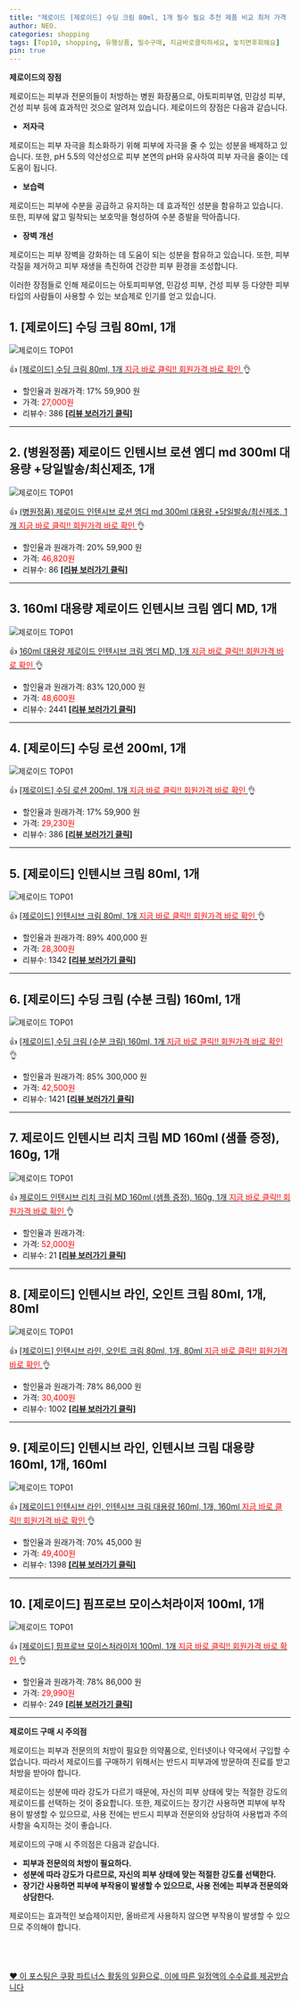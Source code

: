```yaml
---
title: "제로이드 [제로이드] 수딩 크림 80ml, 1개 필수 필요 추천 제품 비교 최저 가격 비교 장점 구매 후기 구매평"
author: NEO.
categories: shopping
tags: [Top10, shopping, 유행상품, 필수구매, 지금바로클릭하세요, 놓치면후회해요]
pin: true
---
```

**제로이드의 장점**

제로이드는 피부과 전문의들이 처방하는 병원 화장품으로, 아토피피부염, 민감성 피부, 건성 피부 등에 효과적인 것으로 알려져 있습니다. 제로이드의 장점은 다음과 같습니다.

* **저자극**

제로이드는 피부 자극을 최소화하기 위해 피부에 자극을 줄 수 있는 성분을 배제하고 있습니다. 또한, pH 5.5의 약산성으로 피부 본연의 pH와 유사하여 피부 자극을 줄이는 데 도움이 됩니다.

* **보습력**

제로이드는 피부에 수분을 공급하고 유지하는 데 효과적인 성분을 함유하고 있습니다. 또한, 피부에 얇고 밀착되는 보호막을 형성하여 수분 증발을 막아줍니다.

* **장벽 개선**

제로이드는 피부 장벽을 강화하는 데 도움이 되는 성분을 함유하고 있습니다. 또한, 피부 각질을 제거하고 피부 재생을 촉진하여 건강한 피부 환경을 조성합니다.

이러한 장점들로 인해 제로이드는 아토피피부염, 민감성 피부, 건성 피부 등 다양한 피부 타입의 사람들이 사용할 수 있는 보습제로 인기를 얻고 있습니다.

   

## 1. [제로이드] 수딩 크림 80ml, 1개

![제로이드 TOP01](https://thumbnail6.coupangcdn.com/thumbnails/remote/490x490ex/image/vendor_inventory/79b2/8ff03b11a12473913f7871819891b318614f373cc5458708ab4577240531.JPG)


👍 [[제로이드] 수딩 크림 80ml, 1개 <font color=red> 지금 바로 클릭!! 회원가격 바로 확인 </font> ](https://link.coupang.com/re/AFFSDP?lptag=AF3617701&subid=GithubCoopas&pageKey=6155276734&traceid=V0-153&itemId=20131062569&vendorItemId=87225069899) 👌 


- 할인율과 원래가격: 17%  59,900   원
- 가격: <span style='color:red'>27,000원</span>
- 리뷰수: 386  [**[리뷰 보러가기 클릭]**](https://link.coupang.com/re/AFFSDP?lptag=AF3617701&subid=GithubCoopas&pageKey=6155276734&traceid=V0-153&itemId=20131062569&vendorItemId=87225069899)

---


   

## 2. (병원정품) 제로이드 인텐시브 로션 엠디 md 300ml 대용량 +당일발송/최신제조, 1개

![제로이드 TOP01](https://thumbnail9.coupangcdn.com/thumbnails/remote/490x490ex/image/vendor_inventory/9d9c/09c28acebd9b85746b9857e0a375897ef37a1a66c92335a6d9f044d06c75.jpg)


👍 [(병원정품) 제로이드 인텐시브 로션 엠디 md 300ml 대용량 +당일발송/최신제조, 1개 <font color=red> 지금 바로 클릭!! 회원가격 바로 확인 </font> ](https://link.coupang.com/re/AFFSDP?lptag=AF3617701&subid=GithubCoopas&pageKey=6695028950&traceid=V0-153&itemId=15485630066&vendorItemId=87778968268) 👌 


- 할인율과 원래가격: 20%  59,900   원
- 가격: <span style='color:red'>46,820원</span>
- 리뷰수: 86  [**[리뷰 보러가기 클릭]**](https://link.coupang.com/re/AFFSDP?lptag=AF3617701&subid=GithubCoopas&pageKey=6695028950&traceid=V0-153&itemId=15485630066&vendorItemId=87778968268)

---


   

## 3. 160ml 대용량 제로이드 인텐시브 크림 엠디 MD, 1개

![제로이드 TOP01](https://thumbnail6.coupangcdn.com/thumbnails/remote/490x490ex/image/vendor_inventory/cc55/74813d65b1c5fbf422278d015492e30dbb7aed714e563b31a0c7e6201285.jpg)


👍 [160ml 대용량 제로이드 인텐시브 크림 엠디 MD, 1개 <font color=red> 지금 바로 클릭!! 회원가격 바로 확인 </font> ](https://link.coupang.com/re/AFFSDP?lptag=AF3617701&subid=GithubCoopas&pageKey=7500561817&traceid=V0-153&itemId=14546162437&vendorItemId=81788538663) 👌 


- 할인율과 원래가격: 83%  120,000   원
- 가격: <span style='color:red'>48,600원</span>
- 리뷰수: 2441  [**[리뷰 보러가기 클릭]**](https://link.coupang.com/re/AFFSDP?lptag=AF3617701&subid=GithubCoopas&pageKey=7500561817&traceid=V0-153&itemId=14546162437&vendorItemId=81788538663)

---


   

## 4. [제로이드] 수딩 로션 200ml, 1개

![제로이드 TOP01](https://thumbnail6.coupangcdn.com/thumbnails/remote/490x490ex/image/vendor_inventory/f0a6/0f5d3fd70e93a45a631716c75729fe9557efa9886bebfb2a31c5ec98cea5.jpg)


👍 [[제로이드] 수딩 로션 200ml, 1개 <font color=red> 지금 바로 클릭!! 회원가격 바로 확인 </font> ](https://link.coupang.com/re/AFFSDP?lptag=AF3617701&subid=GithubCoopas&pageKey=6714339675&traceid=V0-153&itemId=20156480799&vendorItemId=86158341996) 👌 


- 할인율과 원래가격: 17%  59,900   원
- 가격: <span style='color:red'>29,230원</span>
- 리뷰수: 386  [**[리뷰 보러가기 클릭]**](https://link.coupang.com/re/AFFSDP?lptag=AF3617701&subid=GithubCoopas&pageKey=6714339675&traceid=V0-153&itemId=20156480799&vendorItemId=86158341996)

---


   

## 5. [제로이드] 인텐시브 크림 80ml, 1개

![제로이드 TOP01](https://thumbnail10.coupangcdn.com/thumbnails/remote/490x490ex/image/vendor_inventory/128a/c754821cbe3e9544b02dc9ee5437f7f26921a62a3ec8c4287a5511fb5cdb.jpeg)


👍 [[제로이드] 인텐시브 크림 80ml, 1개 <font color=red> 지금 바로 클릭!! 회원가격 바로 확인 </font> ](https://link.coupang.com/re/AFFSDP?lptag=AF3617701&subid=GithubCoopas&pageKey=7413292453&traceid=V0-153&itemId=20156491977&vendorItemId=83349882341) 👌 


- 할인율과 원래가격: 89%  400,000   원
- 가격: <span style='color:red'>28,300원</span>
- 리뷰수: 1342  [**[리뷰 보러가기 클릭]**](https://link.coupang.com/re/AFFSDP?lptag=AF3617701&subid=GithubCoopas&pageKey=7413292453&traceid=V0-153&itemId=20156491977&vendorItemId=83349882341)

---


   

## 6. [제로이드] 수딩 크림 (수분 크림) 160ml, 1개

![제로이드 TOP01](https://thumbnail10.coupangcdn.com/thumbnails/remote/490x490ex/image/vendor_inventory/6faa/47646812950960d70642e1f6a5ed24042eda23ee7ee9112148a76db8dda7.png)


👍 [[제로이드] 수딩 크림 (수분 크림) 160ml, 1개 <font color=red> 지금 바로 클릭!! 회원가격 바로 확인 </font> ](https://link.coupang.com/re/AFFSDP?lptag=AF3617701&subid=GithubCoopas&pageKey=6155276734&traceid=V0-153&itemId=20279879230&vendorItemId=85655062282) 👌 


- 할인율과 원래가격: 85%  300,000   원
- 가격: <span style='color:red'>42,500원</span>
- 리뷰수: 1421  [**[리뷰 보러가기 클릭]**](https://link.coupang.com/re/AFFSDP?lptag=AF3617701&subid=GithubCoopas&pageKey=6155276734&traceid=V0-153&itemId=20279879230&vendorItemId=85655062282)

---


   

## 7. 제로이드 인텐시브 리치 크림 MD 160ml (샘플 증정), 160g, 1개

![제로이드 TOP01](https://thumbnail7.coupangcdn.com/thumbnails/remote/490x490ex/image/vendor_inventory/a800/3c9847abf593c68d098d02488444717bad83107d2e237b7d8f456cddfd02.png)


👍 [제로이드 인텐시브 리치 크림 MD 160ml (샘플 증정), 160g, 1개 <font color=red> 지금 바로 클릭!! 회원가격 바로 확인 </font> ](https://link.coupang.com/re/AFFSDP?lptag=AF3617701&subid=GithubCoopas&pageKey=7313424662&traceid=V0-153&itemId=17002130295&vendorItemId=82137641502) 👌 


- 할인율과 원래가격: 
- 가격: <span style='color:red'>52,000원</span>
- 리뷰수: 21  [**[리뷰 보러가기 클릭]**](https://link.coupang.com/re/AFFSDP?lptag=AF3617701&subid=GithubCoopas&pageKey=7313424662&traceid=V0-153&itemId=17002130295&vendorItemId=82137641502)

---


   

## 8. [제로이드] 인텐시브 라인, 오인트 크림 80ml, 1개, 80ml

![제로이드 TOP01](https://thumbnail9.coupangcdn.com/thumbnails/remote/490x490ex/image/vendor_inventory/f798/9572307a05e5faf1e37a694b7e4e1ab969f156424689c635ba598a1a84d0.JPG)


👍 [[제로이드] 인텐시브 라인, 오인트 크림 80ml, 1개, 80ml <font color=red> 지금 바로 클릭!! 회원가격 바로 확인 </font> ](https://link.coupang.com/re/AFFSDP?lptag=AF3617701&subid=GithubCoopas&pageKey=7184014603&traceid=V0-153&itemId=18123912910&vendorItemId=85261076602) 👌 


- 할인율과 원래가격: 78%  86,000   원
- 가격: <span style='color:red'>30,400원</span>
- 리뷰수: 1002  [**[리뷰 보러가기 클릭]**](https://link.coupang.com/re/AFFSDP?lptag=AF3617701&subid=GithubCoopas&pageKey=7184014603&traceid=V0-153&itemId=18123912910&vendorItemId=85261076602)

---


   

## 9. [제로이드] 인텐시브 라인, 인텐시브 크림 대용량 160ml, 1개, 160ml

![제로이드 TOP01](https://thumbnail7.coupangcdn.com/thumbnails/remote/490x490ex/image/vendor_inventory/93c3/bed7a549a2056eba820fb68c933d0230687af1077f202bacb4cd9fa3d5ce.JPG)


👍 [[제로이드] 인텐시브 라인, 인텐시브 크림 대용량 160ml, 1개, 160ml <font color=red> 지금 바로 클릭!! 회원가격 바로 확인 </font> ](https://link.coupang.com/re/AFFSDP?lptag=AF3617701&subid=GithubCoopas&pageKey=7184014603&traceid=V0-153&itemId=18123912909&vendorItemId=85261076594) 👌 


- 할인율과 원래가격: 70%  45,000   원
- 가격: <span style='color:red'>49,400원</span>
- 리뷰수: 1398  [**[리뷰 보러가기 클릭]**](https://link.coupang.com/re/AFFSDP?lptag=AF3617701&subid=GithubCoopas&pageKey=7184014603&traceid=V0-153&itemId=18123912909&vendorItemId=85261076594)

---


   

## 10. [제로이드] 핌프로브 모이스처라이저 100ml, 1개

![제로이드 TOP01](https://thumbnail8.coupangcdn.com/thumbnails/remote/490x490ex/image/vendor_inventory/0cbe/81df109c53498fcac27c577b1aab70e93c96ac647069cddeb8b22ab4db2a.jpeg)


👍 [[제로이드] 핌프로브 모이스처라이저 100ml, 1개 <font color=red> 지금 바로 클릭!! 회원가격 바로 확인 </font> ](https://link.coupang.com/re/AFFSDP?lptag=AF3617701&subid=GithubCoopas&pageKey=7216990090&traceid=V0-153&itemId=4076280003&vendorItemId=87223004589) 👌 


- 할인율과 원래가격: 78%  86,000   원
- 가격: <span style='color:red'>29,990원</span>
- 리뷰수: 249  [**[리뷰 보러가기 클릭]**](https://link.coupang.com/re/AFFSDP?lptag=AF3617701&subid=GithubCoopas&pageKey=7216990090&traceid=V0-153&itemId=4076280003&vendorItemId=87223004589)

---
**제로이드 구매 시 주의점**

제로이드는 피부과 전문의의 처방이 필요한 의약품으로, 인터넷이나 약국에서 구입할 수 없습니다. 따라서 제로이드를 구매하기 위해서는 반드시 피부과에 방문하여 진료를 받고 처방을 받아야 합니다.

제로이드는 성분에 따라 강도가 다르기 때문에, 자신의 피부 상태에 맞는 적절한 강도의 제로이드를 선택하는 것이 중요합니다. 또한, 제로이드는 장기간 사용하면 피부에 부작용이 발생할 수 있으므로, 사용 전에는 반드시 피부과 전문의와 상담하여 사용법과 주의사항을 숙지하는 것이 좋습니다.

제로이드의 구매 시 주의점은 다음과 같습니다.

* **피부과 전문의의 처방이 필요하다.**
* **성분에 따라 강도가 다르므로, 자신의 피부 상태에 맞는 적절한 강도를 선택한다.**
* **장기간 사용하면 피부에 부작용이 발생할 수 있으므로, 사용 전에는 피부과 전문의와 상담한다.**

제로이드는 효과적인 보습제이지만, 올바르게 사용하지 않으면 부작용이 발생할 수 있으므로 주의해야 합니다.<br><br><br><br><br> [ ❤  이 포스팅은 쿠팡 파트너스 활동의 일환으로, 이에 따른 일정액의 수수료를 제공받습니다](https://link.coupang.com/a/bcEFyh)